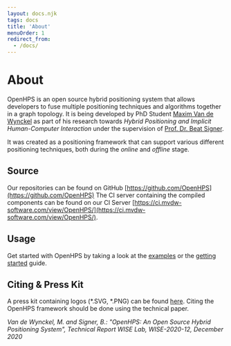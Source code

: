 ```yaml
---
layout: docs.njk
tags: docs
title: 'About'
menuOrder: 1
redirect_from:
  - /docs/
---
```


# About
OpenHPS is an open source hybrid positioning system that allows developers to fuse multiple positioning techniques and algorithms together in a graph topology. It is being developed by PhD Student [Maxim Van de Wynckel](https://wise.vub.ac.be/member/maxim-van-de-wynckel) as part of his research towards *Hybrid Positioning and Implicit Human-Computer Interaction* under the supervision of [Prof. Dr. Beat Signer](https://wise.vub.ac.be/member/beat-signer).

It was created as a positioning framework that can support various different positioning techniques, both during the *online* and *offline* stage.

## Source
Our repositories can be found on GitHub [https://github.com/OpenHPS](https://github.com/OpenHPS)
The CI server containing the compiled components can be found on our CI Server [https://ci.mvdw-software.com/view/OpenHPS/](https://ci.mvdw-software.com/view/OpenHPS/).

## Usage
Get started with OpenHPS by taking a look at the [examples](/docs/examples) or the [getting started](/docs/getting-started) guide.

## Citing & Press Kit
A press kit containing logos (*.SVG, *.PNG) can be found [here](/images/openhps-presskit.zip).
Citing the OpenHPS framework should be done using the technical paper.

*Van de Wynckel, M. and Signer, B.: "OpenHPS: An Open Source Hybrid Positioning System", Technical Report WISE Lab, WISE-2020-12, December 2020*